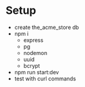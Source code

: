 # Setup

- create the_acme_store db
- npm i
  - express
  - pg
  - nodemon
  - uuid
  - bcrypt
- npm run start:dev
- test with curl commands

